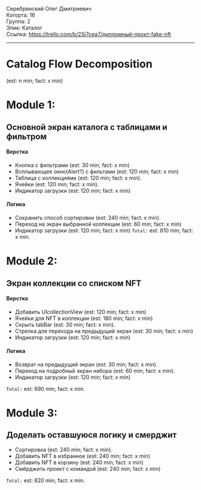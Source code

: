 Серебрянский Олег Дмитриевич
<br /> Когорта: 16
<br /> Группа: 2
<br /> Эпик: Каталог
<br /> Ссылка: https://trello.com/b/2Si7cea7/дипломный-прокт-fake-nft

<hr>

# Catalog Flow Decomposition

(est: n min; fact: x min)

# Module 1:

## Основной экран каталога с таблицами и фильтром

#### Верстка
- Кнопка с фильтрами (est: 30 min; fact: x min)
- Всплывающее окно(Alert?) с фильтами (est: 120 min; fact: x min)
- Таблица с коллекциями (est: 120 min; fact: x min).
- Ячейки (est: 120 min; fact: x min).
- Индикатор загрузки (est: 120 min; fact: x min)



#### Логика
- Сохранить способ сортировки (est: 240 min; fact: x min).
- Переход на экран выбранной коллекции (est: 60 min; fact: x min)
- Индикатор загрузки (est: 120 min; fact: x min)
`Total:` est: 810 min; fact: x min.


# Module 2:

## Экран коллекции со списком NFT

#### Верстка
- Добавить UIcollectionView (est: 120 min; fact: x min)
- Ячейки для NFT в коллекции (est: 180 min; fact: x min)
- Скрыть tabBar (est: 30 min; fact: x min).
- Стрелка для перехода на предыдущий экран (est: 30 min; fact: x min)
- Индикатор загрузки (est: 120 min; fact: x min)

#### Логика
- Возврат на предыдущий экран (est: 30 min; fact: x min)
- Переход на подробный экран набора (est: 60 min; fact: x min).
- Индикатор загрузки (est: 120 min; fact: x min)


`Total:` est: 690 min; fact: x min.

# Module 3:

## Доделать оставшуюся логику и смерджит

- Сортировка (est: 240 min; fact: x min).
- Добавить NFT в избранное (est: 240 min; fact: x min)
- Добавить NFT в корзину (est: 240 min; fact: x min)
- Смёрджить проект с командой (est: 240 min; fact: x min)

`Total:` est: 820 min; fact: x min.
